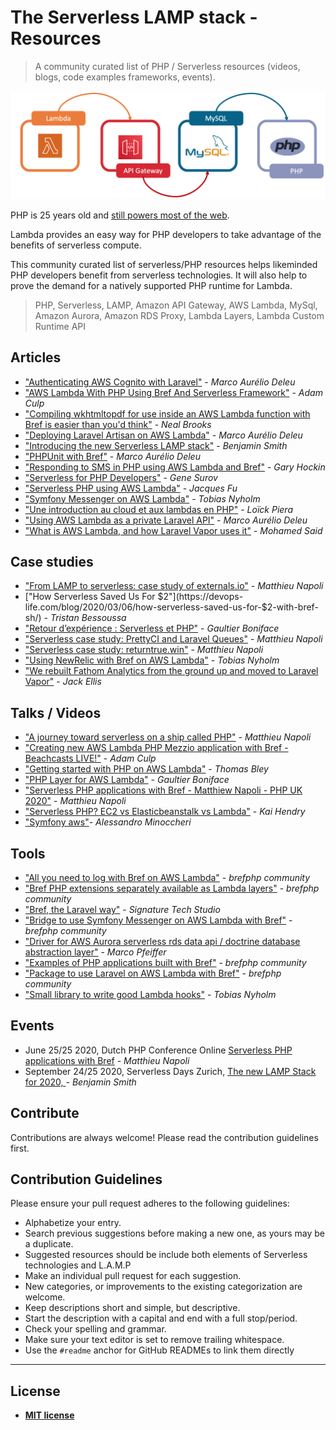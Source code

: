 # The Serverless LAMP stack  - Resources
> A community curated list of PHP / Serverless resources (videos, blogs, code examples frameworks, events).

![The Serverless LAMP stack](repository-resources/serverless-lamp-stack.png "The Serverless LAMP stack")

PHP is 25 years old and [still powers most of the web](https://w3techs.com/technologies/details/pl-php).

Lambda provides an easy way for PHP developers to take advantage of the benefits of serverless compute.

This community curated list of serverless/PHP resources helps likeminded PHP developers benefit from serverless technologies. It will also help to prove the demand for a natively supported PHP runtime for Lambda.

> PHP, Serverless, LAMP, Amazon API Gateway, AWS Lambda, MySql, Amazon Aurora, Amazon RDS Proxy, Lambda Layers, Lambda Custom Runtime API

## Articles

- ["Authenticating AWS Cognito with Laravel"](https://blog.deleu.dev/authenticating-aws-cognito-with-laravel/) - *Marco Aurélio Deleu*
- ["AWS Lambda With PHP Using Bref And Serverless Framework"](https://www.nexmo.com/blog/2020/03/16/aws-lambda-with-php-using-bref-and-serverless-framework-dr) - *Adam Culp*
- ["Compiling wkhtmltopdf for use inside an AWS Lambda function with Bref is easier than you'd think"](https://tech.mybuilder.com/compiling-wkhtmltopdf-aws-lambda-with-bref-easier-than-you-think/) - *Neal Brooks*
- ["Deploying Laravel Artisan on AWS Lambda"](https://blog.deleu.dev/deploying-laravel-artisan-on-aws-lambda/) - *Marco Aurélio Deleu*
- ["Introducing the new Serverless LAMP stack"](https://aws.amazon.com/blogs/compute/introducing-the-new-serverless-lamp-stack/) - *Benjamin Smith*
- ["PHPUnit with Bref"](https://blog.deleu.dev/phpunit-with-bref/) - *Marco Aurélio Deleu*
- ["Responding to SMS in PHP using AWS Lambda and Bref"](https://www.twilio.com/blog/responding-to-sms-in-php-using-aws-lambda-and-bref-php) - *Gary Hockin*
- ["Serverless for PHP Developers"](https://blog.servmask.com/serverless-for-php-developers/) - *Gene Surov*
- ["Serverless PHP using AWS Lambda"](https://medium.com/startupward/serverless-php-using-aws-lambda-e36e214d43f7) - *Jacques Fu*
- ["Symfony Messenger on AWS Lambda"](https://developer.happyr.com/symfony-messenger-on-aws-lambda) - *Tobias Nyholm*
- ["Une introduction au cloud et aux lambdas en PHP"](https://jolicode.com/blog/une-introduction-au-cloud-et-aux-lambdas-en-php) - *Loïck Piera*
- ["Using AWS Lambda as a private Laravel API"](https://blog.deleu.dev/using-aws-lambda-as-a-private-laravel-api/) - *Marco Aurélio Deleu*
- ["What is AWS Lambda, and how Laravel Vapor uses it"](https://dev.to/themsaid/what-is-aws-lambda-and-how-laravel-vapor-uses-it-1j98) - *Mohamed Said*



## Case studies
- ["From LAMP to serverless: case study of externals.io"](https://mnapoli.fr/serverless-case-study-externals/) - *Matthieu Napoli*
- ["How Serverless Saved Us For $2"](https://devops-life.com/blog/2020/03/06/how-serverless-saved-us-for-$2-with-bref-sh/) - *Tristan Bessoussa*
- ["Retour d’expérience : Serverless et PHP"](https://www.enoptea.fr/serverless-et-php/) - *Gaultier Boniface*
- ["Serverless case study: PrettyCI and Laravel Queues"](https://mnapoli.fr/serverless-case-study-prettyci/) - *Matthieu Napoli*
- ["Serverless case study: returntrue.win"](https://www.markdownguide.org/getting-started/) - *Matthieu Napoli*
- ["Using NewRelic with Bref on AWS Lambda"](https://developer.happyr.com/newrelic-on-bref-aws-lambda) - *Tobias Nyholm*
- ["We rebuilt Fathom Analytics from the ground up and moved to Laravel Vapor"](https://usefathom.com/blog/moved-to-vapor) - *Jack Ellis*


## Talks / Videos
- ["A journey toward serverless on a ship called PHP"](https://www.youtube.com/watch?v=VfoNUUJggIA&feature=emb_title) - *Matthieu Napoli*
- ["Creating new AWS Lambda PHP Mezzio application with Bref - Beachcasts LIVE!"](https://github.com/stechstudio/laravel-bref-bridge) - *Adam Culp*
- ["Getting started with PHP on AWS Lambda"](https://www.youtube.com/watch?v=5cLZ5jT2Gi0) - *Thomas Bley*
- ["PHP Layer for AWS Lambda"](https://www.youtube.com/watch?v=vb-o1DvvHxk) - *Gaultier Boniface*
- ["Serverless PHP applications with Bref - Matthiew Napoli - PHP UK 2020"](https://www.youtube.com/watch?v=R2V4QTM2aes&feature=emb_title) - *Matthieu Napoli*
- ["Serverless PHP? EC2 vs Elasticbeanstalk vs Lambda"](https://www.youtube.com/watch?v=eRY0Iay7Los&t=183s) - *Kai Hendry*
- ["Symfony aws"](https://www.slideshare.net/AlessandroMinoccheri/symfony-aws)- *Alessandro Minoccheri*




## Tools
- ["All you need to log with Bref on AWS Lambda"](https://github.com/brefphp/logger) - *brefphp community*
 - ["Bref PHP extensions separately available as Lambda layers"](https://github.com/brefphp/extra-php-extensions) - *brefphp community*
 - ["Bref, the Laravel way"](https://github.com/stechstudio/laravel-bref-bridge) - *Signature Tech Studio*
- ["Bridge to use Symfony Messenger on AWS Lambda with Bref"](https://github.com/brefphp/symfony-messenger) - *brefphp community*
- ["Driver for AWS Aurora serverless rds data api / doctrine database abstraction layer"](https://github.com/Nemo64/dbal-rds-data) - *Marco Pfeiffer*
- ["Examples of PHP applications built with Bref"](https://github.com/brefphp/examples) - *brefphp community*
- ["Package to use Laravel on AWS Lambda with Bref"](https://github.com/brefphp/laravel-bridge) - *brefphp community*
- ["Small library to write good Lambda hooks"](https://github.com/Happyr/bref-hook-handler) - *Tobias Nyholm*


## Events
 - June 25/25 2020, Dutch PHP Conference Online [Serverless PHP applications with Bref](https://schedule.phpconference.nl/speaker/8) - *Matthieu Napoli*
- September 24/25 2020, Serverless Days Zurich, [The new LAMP Stack for 2020,  ](https://zurich.serverlessdays.io/speakers/benjamin-smith.html) - *Benjamin Smith*

## Contribute

Contributions are always welcome!
Please read the contribution guidelines first.

## Contribution Guidelines

Please ensure your pull request adheres to the following guidelines:

- Alphabetize your entry.
- Search previous suggestions before making a new one, as yours may be a duplicate.
- Suggested resources should be include both elements of Serverless technologies and L.A.M.P
- Make an individual pull request for each suggestion.
- New categories, or improvements to the existing categorization are welcome.
- Keep descriptions short and simple, but descriptive.
- Start the description with a capital and end with a full stop/period.
- Check your spelling and grammar.
- Make sure your text editor is set to remove trailing whitespace.
- Use the `#readme` anchor for GitHub READMEs to link them directly
---

## License
- **[MIT license](http://opensource.org/licenses/mit-license.php)**

